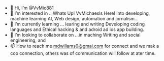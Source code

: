 - 👋 Hi, I’m @VvMic881
- 👀 I’m interested in .. Whats Up! VvMichaesls Here! into developing, machine learning AI, Web design, automation and jornalism...
- 🌱 I’m currently learning ... learing and writing Developing coding languages and Ethical hacking & and adroid ad ios app building. 
- 💞️ I’m looking to collaborate on ...in maching Writing and social engineering, and 
- 📫 How to reach me mdwiliams0@gmai.com for connect and we mak a coo connection, others was of communication will follow at ater time. 

<!---
VvMic881/VvMic881 is a ✨ special ✨ repository because its `README.md` (this file) appears on your GitHub profile.
You can click the Preview link to take a look at your changes.
--->

